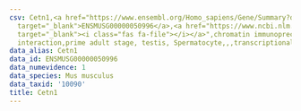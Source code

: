 ```yaml
---
csv: Cetn1,<a href="https://www.ensembl.org/Homo_sapiens/Gene/Summary?db=core;g=ENSMUSG00000050996"
  target="_blank">ENSMUSG00000050996</a>,<a href="https://www.ncbi.nlm.nih.gov/pubmed/25450459"
  target="_blank"><i class="fas fa-file"></i></a>",chromatin immunoprecipitation assay,direct
  interaction,prime adult stage, testis, Spermatocyte,,,transcriptional regulation,
data_alias: Cetn1
data_id: ENSMUSG00000050996
data_numevidence: 1
data_species: Mus musculus
data_taxid: '10090'
title: Cetn1
---
```

